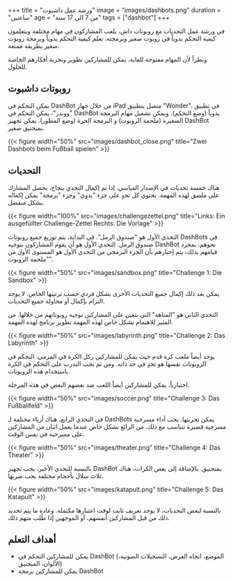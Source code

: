 +++
title = "ورشة عمل داشبوت"
image = "images/dashbots.png"
duration = "ساعتين"
age = "من 7 الى 17 سنة"
tags = ["dashbot"]
+++

في ورشة عمل التحديات مع روبوتات داش، يلعب المشاركون في مهام مختلفة ويتعلمون كيفية التحكم يدوياً في روبوت صغير وبرمجته.
تعلم كيفية التحكم يدوياً وبرمجة روبوت صغير بطريقة ممتعة.

ونظراً لأن المهام مفتوحة للغاية، يمكن للمشاركين تطوير وتجربة أفكارهم الخاصة للحلول.


## روبوتات داشبوت

يمكن التحكم في DashBot من خلال جهاز iPad متصل بتطبيق "Wonder".
في تطبيق "ووندر"، يمكن التحكم في DashBot يدوياً (وضع التحكم)، ويمكن تشغيل مهام البرمجة الصغيرة (ملحمة الروبوت) و
البرمجة الحرة (وضع المطور).
يمكن تجهيز DashBot بمنجنيق صغير.

{{< figure width="50%" src="images/dashbot_close.png" title="Zwei Dashbots beim Fußball spielen" >}}


## التحديات

هناك خمسة تحديات في الإصدار القياسي. إذا تم إكمال التحدي بنجاح، يحصل المشارك على ملصق لهذه المهمة.
يحتوي كل تحدٍ على جزء "يدوي" وجزء "برمجة" يمكن إكماله بشكل منفصل.

{{< figure width="100%" src="images/challengezettel.png" title="Links: Ein ausgefüllter Challenge-Zettel   Rechts: Die Vorlage" >}}

التحدي الأول هو "صندوق الرمل".
في البداية، يتم توزيع جميع روبوتات DashBots في صندوق الرمل. التحدي الأول هو أن يقوم المشاركون بتوجيه DashBot نحوهم.
بمجرد قيامهم بذلك، يتم إخبارهم بأن الجزء البرمجي من التحدي الأول هو المستوى الأول من "ملحمة الروبوت".

{{< figure width="50%" src="images/sandbox.png" title="Challenge 1: Die Sandbox" >}}

يمكن بعد ذلك إكمال جميع التحديات الأخرى بشكل فردي حسب ترتيبها الخاص. لا يوجد التزام بإكمال أو محاولة جميع التحديات.

التحدي الثاني هو "المتاهة" التي يتعين على المشاركين توجيه روبوتاتهم من خلالها. من المثير للاهتمام بشكل خاص لهذه المهمة
تطوير برنامج لهذه المهمة.

{{< figure width="50%" src="images/labyrinth.png" title="Challenge 2: Das Labyrinth" >}}

يوجد أيضاً ملعب كرة قدم حيث يمكن للمشاركين ركل الكرة في المرمى. التحكم في الروبوتات
نفسها هو تحدٍ في حد ذاته. ومن ثم يجب التدرب على التحكم في الكرة باستخدام هذه الروبوتات.

اختيارياً، يمكن للمشاركين أيضاً اللعب ضد بعضهم البعض في هذه المرحلة.

{{< figure width="50%" src="images/soccer.png" title="Challenge 3: Das Fußballfeld" >}}

في التحدي الرابع، هناك أزياء مختلفة لـ DashBots يمكن تجربتها.
يجب أداء مسرحية مسرحية قصيرة تتناسب مع ذلك. من الرائع بشكل خاص عندما يعمل اثنان من المشاركين على مسرحية في نفس الوقت.

{{< figure width="50%" src="images/theater.png" title="Challenge 4: Das Theater" >}}

بالنسبة للتحدي الأخير، يجب تجهيز DashBot بمنجنيق.
بالإضافة إلى بعض الكرات، هناك ثلاث سلال بأحجام مختلفة يجب ضربها.

{{< figure width="50%" src="images/katapult.png" title="Challenge 5: Das Katapult" >}}

بالنسبة لبعض التحديات، لا يوجد تعريف ثابت لوقت اعتبارها مكتملة.
وعادة ما يتم تحديد ذلك من قبل المشاركين أنفسهم، أو الموجهين إذا طُلب منهم ذلك.

<!-- ## Materialien

* 6 Dash Roboter
* Banden für die Sandbox und Fußball
* Golfball + Tennisball für Fußball
* 6 Klemmbretter für die Challenge-Zettel 
* 2 kleine Tore
* Zielkörbe für Katapult
* Verkleidungen für die Roboter
* Schilder für Challenges
* 48 Ausdrucke Challenge-Zettel
* Sticker
* Stifte
* Zollstock für das Labyrinth
* Gong zum zeichen geben, wann sich die Teilnehmenden mit den Robotern abwechseln sollen
* Klebeband, um das Labyrinth abzustecken
* Namensschilder für die Mentor:innen
* Luftballons für Sandbox (optional)
* 5 Pinnwände für Challenges-Schilder (optional)
* Lautsprecher für Hintergrundmusik (optional)

Die Teilnehmenden müssen keine Materialien vorbereiten.
-->


## أهداف التعلم
* يمكن للمشاركين التحكم في DashBot (الموضع، اتجاه العرض، التسجيلات الصوتية، الألوان، المنجنيق)
* يمكن للمشاركين برمجة DashBot

